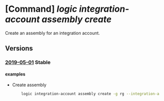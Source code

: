 # [Command] _logic integration-account assembly create_

Create an assembly for an integration account.

## Versions

### [2019-05-01](/Resources/mgmt-plane/L3N1YnNjcmlwdGlvbnMve30vcmVzb3VyY2Vncm91cHMve30vcHJvdmlkZXJzL21pY3Jvc29mdC5sb2dpYy9pbnRlZ3JhdGlvbmFjY291bnRzL3t9L2Fzc2VtYmxpZXMve30=/2019-05-01.xml) **Stable**

<!-- mgmt-plane /subscriptions/{}/resourcegroups/{}/providers/microsoft.logic/integrationaccounts/{}/assemblies/{} 2019-05-01 -->

#### examples

- Create assembly
    ```bash
        logic integration-account assembly create -g rg --integration-account-name name -n assembly --assembly-name assembly --content 'Base64 encoded Assembly Content' --content-type application/octet-stream
    ```
